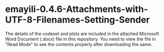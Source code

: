 # emayili-0.4.6-Attachments-with-UTF-8-Filenames-Setting-Sender

The details of the codeset and plots are included in the attached Microsoft Word Document (.docx) file in this repository. 
You need to view the file in "Read Mode" to see the contents properly after downloading the same.
